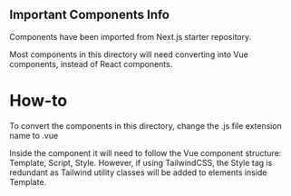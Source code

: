 ## Important Components Info

Components have been imported from Next.js starter repository.

Most components in this directory will need converting into Vue components, instead of React components.

# How-to

To convert the components in this directory, change the .js file extension name to .vue

Inside the component it will need to follow the Vue component structure: Template, Script, Style. However, if using TailwindCSS, the Style tag is redundant as Tailwind utility classes will be added to elements inside Template.
